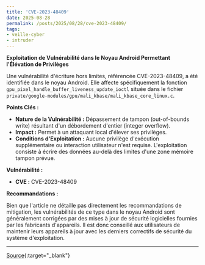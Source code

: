 ```yaml
---
title: 'CVE-2023-48409'
date: 2025-08-28
permalink: /posts/2025/08/28/cve-2023-48409/
tags:
- veille-cyber
- intruder
---
```

**Exploitation de Vulnérabilité dans le Noyau Android Permettant l'Élévation de Privilèges**

Une vulnérabilité d'écriture hors limites, référencée CVE-2023-48409, a été identifiée dans le noyau Android. Elle affecte spécifiquement la fonction `gpu_pixel_handle_buffer_liveness_update_ioctl` située dans le fichier `private/google-modules/gpu/mali_kbase/mali_kbase_core_linux.c`.

**Points Clés :**

*   **Nature de la Vulnérabilité :** Dépassement de tampon (out-of-bounds write) résultant d'un débordement d'entier (integer overflow).
*   **Impact :** Permet à un attaquant local d'élever ses privilèges.
*   **Conditions d'Exploitation :** Aucune privilège d'exécution supplémentaire ou interaction utilisateur n'est requise. L'exploitation consiste à écrire des données au-delà des limites d'une zone mémoire tampon prévue.

**Vulnérabilité :**

*   **CVE :** CVE-2023-48409

**Recommandations :**

Bien que l'article ne détaille pas directement les recommandations de mitigation, les vulnérabilités de ce type dans le noyau Android sont généralement corrigées par des mises à jour de sécurité logicielles fournies par les fabricants d'appareils. Il est donc conseillé aux utilisateurs de maintenir leurs appareils à jour avec les derniers correctifs de sécurité du système d'exploitation.

---
[Source](https://cvemon.intruder.io/cves/CVE-2023-48409){:target="_blank"}
